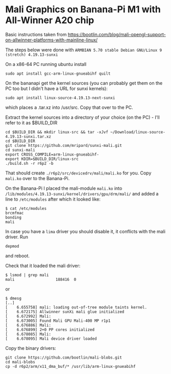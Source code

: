 # Mali Graphics on Banana-Pi M1 with All-Winner A20 chip

Basic instructions taken from https://bootlin.com/blog/mali-opengl-support-on-allwinner-platforms-with-mainline-linux/

The steps below were done with `ARMBIAN 5.70 stable Debian GNU/Linux 9 (stretch) 4.19.13-sunxi`

On a x86-64 PC running ubuntu install

    sudo apt install gcc-arm-linux-gnueabihf quilt
    
On the bananapi get the kernel sources (you can probably get them on the PC too but I didn't have a URL for sunxi kernels):

    sudo apt install linux-source-4.19.13-next-sunxi
    
which places a .tar.xz into /usr/src. Copy that over to the PC.

Extract the kernel sources into a directory of your choice (on the PC) - I'll refer to it as $BUILD_DIR

    cd $BUILD_DIR && mkdir linux-src && tar -xJvf ~/Download/linux-source-4.19.13-sunxi.tar.xz
    cd $BUILD_DIR
    git clone https://github.com/mripard/sunxi-mali.git
    cd sunxi-mali
    export CROSS_COMPILE=arm-linux-gnueabihf-
    export KDIR=$BUILD_DIR/linux-src
    ./build.sh -r r6p2 -b
    
That should create `./r6p2/src/devicedrv/mali/mali.ko` for you. Copy `mali.ko` over to the Banana-Pi.

On the Banana-Pi I placed the mali-module `mali.ko` into `/lib/modules/4.19.13-sunxi/kernel/drivers/gpu/drm/mali/` and added a line to `/etc/modules` after which it looked like:

    $ cat /etc/modules
    brcmfmac
    bonding
    mali

In case you have a `lima` driver you should disable it, it conflicts with the mali driver.
Run

    depmod
    
and reboot.

Check that it loaded the mali driver:

    $ lsmod | grep mali
    mali                  188416  0
    
or

    $ dmesg
    [..]
    [    6.655758] mali: loading out-of-tree module taints kernel.
    [    6.672175] Allwinner sunXi mali glue initialized
    [    6.672992] Mali: 
    [    6.673005] Found Mali GPU Mali-400 MP r1p1
    [    6.676886] Mali: 
    [    6.676899] 2+0 PP cores initialized
    [    6.678085] Mali: 
    [    6.678095] Mali device driver loaded
    
Copy the binary drivers:

    git clone https://github.com/bootlin/mali-blobs.git
    cd mali-blobs
    cp -d r6p2/arm/x11_dma_buf/* /usr/lib/arm-linux-gnueabihf
